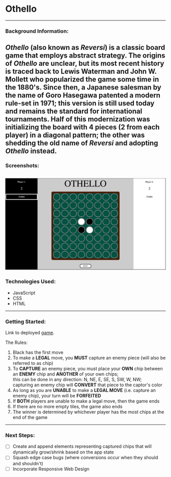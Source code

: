 # Othello
---
### Background Information:
*Othello* (also known as *Reversi*) is a classic board game that employs abstract strategy. The origins of *Othello* are unclear, but its most recent history is traced back to Lewis Waterman and John W. Mollett who popularized the game some time in the 1880's. Since then, a Japanese salesman by the name of Goro Hasegawa patented a modern rule-set in 1971; this version is still used today and remains the standard for international tournaments. Half of this modernization was initializing the board with 4 pieces (2 from each player) in a diagonal pattern; the other was shedding the old name of *Reversi* and adopting *Othello* instead.
---
### Screenshots:
![Othello Screenshot](images/OthelloSS.png)
---
### Technologies Used:
- JavaScript
- CSS
- HTML
---
### Getting Started:
Link to deployed [game](https://pages.git.generalassemb.ly/chung972/SEI-Project-1/).

The Rules:
1. Black has the first move
2. To make a **LEGAL** move, you **MUST** capture an enemy piece (will also be referred to as chip)
3. To **CAPTURE** an enemy piece, you must place your **OWN** chip between an **ENEMY** chip and **ANOTHER** of your own chips;\
this can be done in any direction: N, NE, E, SE, S, SW, W, NW;\
capturing an enemy chip will **CONVERT** that piece to the captor's color
4. As long as you are **UNABLE** to make a **LEGAL MOVE** (i.e. capture an enemy chip), your turn will be **FORFEITED**
5. If **BOTH** players are unable to make a legal move, then the game ends
6. If there are no more empty tiles, the game also ends
7. The winner is determined by whichever player has the most chips at the end of the game
---
### Next Steps:
- [ ] Create and append elements representing captured chips that will dynamically grow/shrink based on the app state
- [ ] Squash edge case bugs (where conversions occur when they should and shouldn't)
- [ ] Incorporate Responsive Web Design
